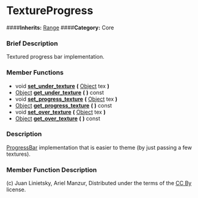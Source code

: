 #  TextureProgress  
####**Inherits:** [Range](class_range)
####**Category:** Core

###  Brief Description  
Textured progress bar implementation.

###  Member Functions 
  * void  **[set&#95;under&#95;texture](#set_under_texture)**  **(** [Object](class_object) tex  **)**
  * [Object](class_object)  **[get&#95;under&#95;texture](#get_under_texture)**  **(** **)** const
  * void  **[set&#95;progress&#95;texture](#set_progress_texture)**  **(** [Object](class_object) tex  **)**
  * [Object](class_object)  **[get&#95;progress&#95;texture](#get_progress_texture)**  **(** **)** const
  * void  **[set&#95;over&#95;texture](#set_over_texture)**  **(** [Object](class_object) tex  **)**
  * [Object](class_object)  **[get&#95;over&#95;texture](#get_over_texture)**  **(** **)** const

###  Description  
[ProgressBar](class_progressbar) implementation that is easier to theme (by just passing a few textures).

###  Member Function Description  


(c) Juan Linietsky, Ariel Manzur, Distributed under the terms of the [CC By](https://creativecommons.org/licenses/by/3.0/legalcode) license.
